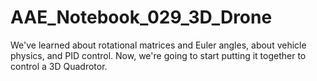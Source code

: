 # AAE_Notebook_029_3D_Drone
We've learned about rotational matrices and Euler angles, about vehicle physics, and PID control. Now, we're going to start putting it together to control a 3D Quadrotor.
